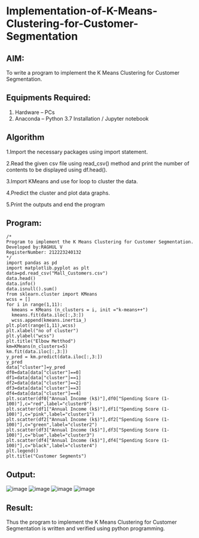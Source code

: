 # Implementation-of-K-Means-Clustering-for-Customer-Segmentation

## AIM:
To write a program to implement the K Means Clustering for Customer Segmentation.

## Equipments Required:
1. Hardware – PCs
2. Anaconda – Python 3.7 Installation / Jupyter notebook

## Algorithm
1.Import the necessary packages using import statement.

2.Read the given csv file using read_csv() method and print the number of contents to be displayed using df.head().

3.Import KMeans and use for loop to cluster the data.

4.Predict the cluster and plot data graphs.

5.Print the outputs and end the program

## Program:
```
/*
Program to implement the K Means Clustering for Customer Segmentation.
Developed by:RAGHUL V
RegisterNumber: 212223240132 
*/
import pandas as pd
import matplotlib.pyplot as plt
data=pd.read_csv("Mall_Customers.csv")
data.head()
data.info()
data.isnull().sum()
from sklearn.cluster import KMeans
wcss = []
for i in range(1,11):
  kmeans = KMeans (n_clusters = i, init ="k-means++")
  kmeans.fit(data.iloc[:,3:])
  wcss.append(kmeans.inertia_)
plt.plot(range(1,11),wcss)
plt.xlabel("no of cluster")
plt.ylabel("wcss")
plt.title("Elbow Metthod")
km=KMeans(n_clusters=5)
km.fit(data.iloc[:,3:])
y_pred = km.predict(data.iloc[:,3:])
y_pred
data["cluster"]=y_pred
df0=data[data["cluster"]==0]
df1=data[data["cluster"]==1]
df2=data[data["cluster"]==2]
df3=data[data["cluster"]==3]
df4=data[data["cluster"]==4]
plt.scatter(df0["Annual Income (k$)"],df0["Spending Score (1-100)"],c="red",label="cluster0")
plt.scatter(df1["Annual Income (k$)"],df1["Spending Score (1-100)"],c="pink",label="cluster1")
plt.scatter(df2["Annual Income (k$)"],df2["Spending Score (1-100)"],c="green",label="cluster2")
plt.scatter(df3["Annual Income (k$)"],df3["Spending Score (1-100)"],c="blue",label="cluster3")
plt.scatter(df4["Annual Income (k$)"],df4["Spending Score (1-100)"],c="black",label="cluster4")
plt.legend()
plt.title("Customer Segments")

```

## Output:
![image](https://github.com/Rahulv2005/Implementation-of-K-Means-Clustering-for-Customer-Segmentation/assets/152600335/382fe7e5-1164-479a-8f12-33cdd81f4005)
![image](https://github.com/Rahulv2005/Implementation-of-K-Means-Clustering-for-Customer-Segmentation/assets/152600335/264d1b1d-c043-4a3f-ad2b-9d0ebc65710e)
![image](https://github.com/Rahulv2005/Implementation-of-K-Means-Clustering-for-Customer-Segmentation/assets/152600335/03978b3e-035f-4ecb-94d3-4add5cf85054)
![image](https://github.com/Rahulv2005/Implementation-of-K-Means-Clustering-for-Customer-Segmentation/assets/152600335/e781d71e-a424-4879-aaaf-d252ee6e6b10)



## Result:
Thus the program to implement the K Means Clustering for Customer Segmentation is written and verified using python programming.
